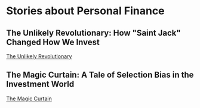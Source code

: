 # Stories about Personal Finance

## The Unlikely Revolutionary: How "Saint Jack" Changed How We Invest

[The Unlikely Revolutionary](./passive-investing.md)

## The Magic Curtain: A Tale of Selection Bias in the Investment World

[The Magic Curtain](selection-bias.md)